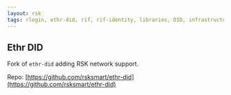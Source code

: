 ```yaml
---
layout: rsk
tags: rlogin, ethr-did, rif, rif-identity, libraries, DID, infrastructure, mobile, protocols, mvp, design, rbtc, defi, decentralized, quick-start, guides, tutorial, networks, dapps, tools, rsk, ethereum, smart-contracts, install, get-started, how-to, mainnet, testnet, contracts, wallets, web3, crypto
---
```


## Ethr DID

Fork of `ethr-did` adding RSK network support.

Repo: [https://github.com/rsksmart/ethr-did](https://github.com/rsksmart/ethr-did)
